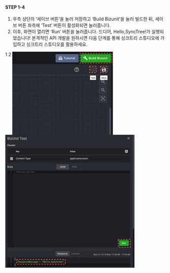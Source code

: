 #### STEP 1-4

1. 우측 상단의 ‘세이브 버튼’을 눌러 저장하고 ‘Build Bizunit’을 눌러 빌드한 뒤, 세이브 버튼 좌측에 ‘Test’ 버튼이
   활성화되면 눌러줍니다.
2. 이후, 화면이 열리면 ‘Run’ 버튼을 눌러줍니다. 드디어, Hello,SyncTree!가 실행되었습니다!
   본격적인 API 개발을 원하시면 다음 단계를 통해 싱크트리 스튜디오에 가입하고 싱크트리 스튜디오를 활용하세요.

<div class='img-container'>
    <span style='top: -36px;left: 0px;'>1</span>
    <span style='top: -36px;left: 340px;'>2</span>
    <img src='../../img/howtouse/step1-4-1.png' style='margin-right: 20px;vertical-align: top;' />
    <img src='../../img/howtouse/step1-4-2.png' style=''/>
</div>
